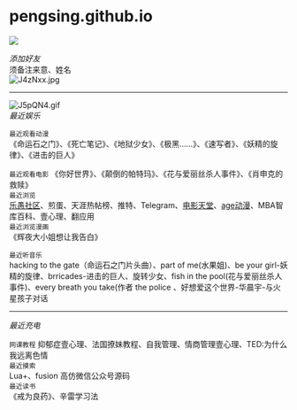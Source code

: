 # pengsing.github.io  
  
![
](https://s1.ax1x.com/2020/04/24/J0IlJe.png)  
  
  
*添加好友*  
须备注来意、姓名  
![J4zNxx.jpg
](https://s1.ax1x.com/2020/04/28/J4zNxx.jpg)  
***  
![J5pQN4.gif](https://s1.ax1x.com/2020/04/28/J5pQN4.gif)  
*最近娱乐*  
  


  
```最近观看动漫```  
《命运石之门》、《死亡笔记》、《地狱少女》、《极黑……》、《速写者》、《妖精的旋律》、《进击的巨人》  

```最近观看电影```
《你好世界》、《颠倒的帕特玛》、《花与爱丽丝杀人事件》、《肖申克的救赎》  
```最近浏览```  
[乐愚社区](https://bbs.leyuz.net/)、煎蛋、天涯热帖榜、推特、Telegram、[电影天堂](http://2w.cm)、[age动漫](https://www.agefans.tv/)、MBA智库百科、壹心理、翻应用  
```最近浏览漫画```  
《辉夜大小姐想让我告白》  

```最近听音乐```  
hacking to the gate（命运石之门片头曲）、part of me(水果姐)、be your girl-妖精的旋律、brricades-进击的巨人、旋转少女、fish in the pool(花与爱丽丝杀人事件)、every breath you take(作者 the police
、好想爱这个世界-华晨宇-与火星孩子对话  

***  
*最近充电*  

```网课教程```
抑郁症壹心理、法国撩妹教程、自我管理、情商管理壹心理、TED:为什么我远离色情  
```最近摸索```  
Lua+、fusion 高仿微信公众号源码  
```最近读书```  
《戒为良药》、辛雷学习法 
